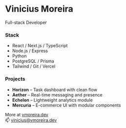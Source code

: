 # Vinicius Moreira

Full-stack Developer

### Stack  
- React / Next.js / TypeScript  
- Node.js / Express  
- Python  
- PostgreSQL / Prisma  
- Tailwind / Git / Vercel

### Projects  
- **Horizon** – Task dashboard with clean flow  
- **Aether** – Real-time messaging and presence  
- **Echelon** – Lightweight analytics module  
- **Mercuria** – E-commerce UI with modular components

More at [vmoreira.dev](https://vmoreira.dev)  
📫 vinicius@vmoreira.dev
